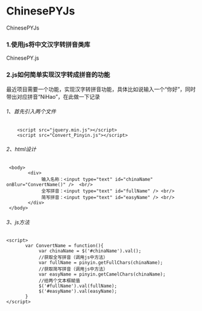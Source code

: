 # ChinesePYJs
ChinesePYJs  

### 1.使用js将中文汉字转拼音类库
ChinesePY.js

### 2.js如何简单实现汉字转成拼音的功能

最近项目需要一个功能，实现汉字转拼音功能，具体比如说输入一个“你好”，同时带出对应拼音“NiHao”，在此做一下记录

###### 1、首先引入两个文件
```
    <script src="jquery.min.js"></script>
    <script src="Convert_Pinyin.js"></script>
```
###### 2、html设计

```
 <body>
        <div>         
             输入名称：<input type="text" id="chinaName"  onBlur="ConvertName()" />  <br/>  
             全写拼音：<input type="text" id="fullName" /> <br/> 
             简写拼音：<input type="text" id="easyName" /> <br/> 
        </div>    
 </body>
```

###### 3、js方法

```
<script>
       var ConvertName = function(){    
            var chinaName = $('#chinaName').val();    
            //获取全写拼音（调用js中方法）        
            var fullName = pinyin.getFullChars(chinaName);
            //获取简写拼音（调用js中方法）
            var easyName = pinyin.getCamelChars(chinaName);    
            //给两个文本框赋值    
            $('#fullName').val(fullName);
            $('#easyName').val(easyName);
       }
</script>
```
